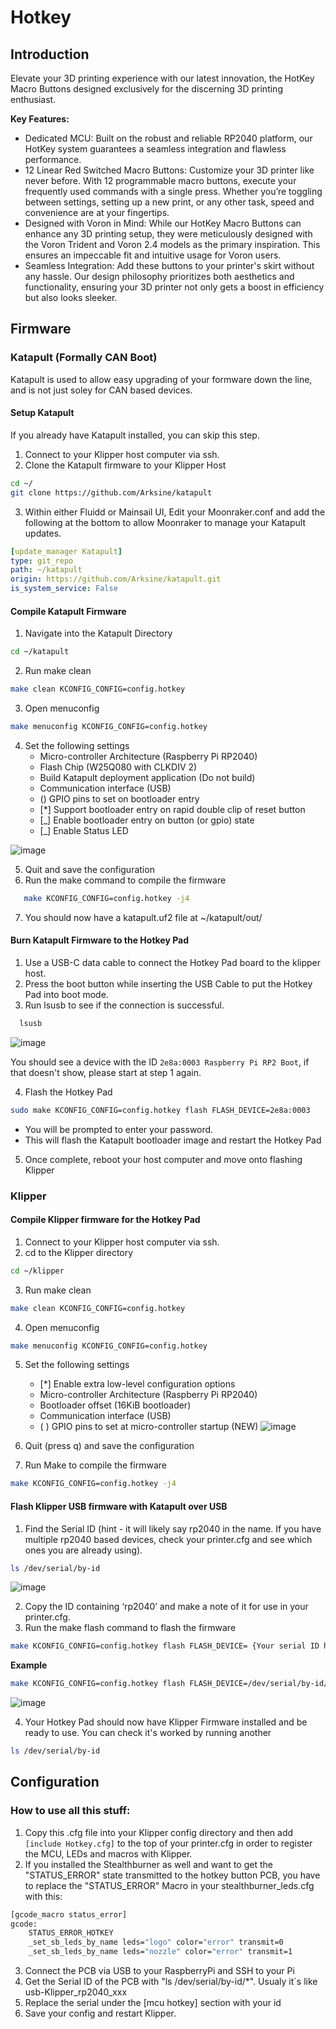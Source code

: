 # Hotkey

## Introduction
Elevate your 3D printing experience with our latest innovation, the HotKey Macro Buttons designed exclusively for the discerning 3D printing enthusiast.

**Key Features:**
- Dedicated MCU: Built on the robust and reliable RP2040 platform, our HotKey system guarantees a seamless integration and flawless performance.
- 12 Linear Red Switched Macro Buttons: Customize your 3D printer like never before. With 12 programmable macro buttons, execute your frequently used commands with a single press. Whether you’re toggling between settings, setting up a new print, or any other task, speed and convenience are at your fingertips.
- Designed with Voron in Mind: While our HotKey Macro Buttons can enhance any 3D printing setup, they were meticulously designed with the Voron Trident and Voron 2.4 models as the primary inspiration. This ensures an impeccable fit and intuitive usage for Voron users.
- Seamless Integration: Add these buttons to your printer's skirt without any hassle. Our design philosophy prioritizes both aesthetics and functionality, ensuring your 3D printer not only gets a boost in efficiency but also looks sleeker.


## Firmware
### Katapult (Formally CAN Boot)
Katapult is used to allow easy upgrading of your formware down the line, and is not just soley for CAN based devices. 
#### Setup Katapult
If you already have Katapult installed, you can skip this step. 

1. Connect to your Klipper host computer via ssh.
2. Clone the Katapult firmware to your Klipper Host
```bash
cd ~/
git clone https://github.com/Arksine/katapult
```
3. Within either Fluidd or Mainsail UI, Edit your Moonraker.conf and add the following at the bottom to allow Moonraker to manage your Katapult updates. 
```yaml
[update_manager Katapult]
type: git_repo
path: ~/katapult
origin: https://github.com/Arksine/katapult.git
is_system_service: False
```
#### Compile Katapult Firmware
1. Navigate into the Katapult Directory
```bash
cd ~/katapult
```
2. Run make clean 
```bash
make clean KCONFIG_CONFIG=config.hotkey
```
3. Open menuconfig 
```bash
make menuconfig KCONFIG_CONFIG=config.hotkey
```
4. Set the following settings
    - Micro-controller Architecture (Raspberry Pi RP2040)
    - Flash Chip (W25Q080 with CLKDIV 2)
    - Build Katapult deployment application (Do not build)
    - Communication interface (USB)
    - () GPIO pins to set on bootloader entry
    - [*] Support bootloader entry on rapid double clip of reset button
    - [_] Enable bootloader entry on button (or gpio) state
    - [_] Enable Status LED
  
![image](https://github.com/FYSETC/Hotkey/assets/5789676/60e889fd-c6e1-4ce9-8491-8a0437bb2e50)

5. Quit and save the configuration
6. Run the make command to compile the firmware
```bash
   make KCONFIG_CONFIG=config.hotkey -j4
```
7. You should now have a katapult.uf2 file at ~/katapult/out/

#### Burn Katapult Firmware to the Hotkey Pad
1. Use a USB-C data cable to connect the Hotkey Pad board to the klipper host.
2. Press the boot button while inserting the USB Cable to put the Hotkey Pad into boot mode.
3. Run lsusb to see if the connection is successful.
```bash
  lsusb
```
![image](https://github.com/FYSETC/Hotkey/assets/5789676/e6b0f349-866d-4f64-adb9-d933bc5cfa64)

You should see a device with the ID `2e8a:0003 Raspberry Pi RP2 Boot`, if that doesn't show, please start at step 1 again. 

4. Flash the Hotkey Pad
```bash
sudo make KCONFIG_CONFIG=config.hotkey flash FLASH_DEVICE=2e8a:0003
```
- You will be prompted to enter your password.
- This will flash the Katapult bootloader image and restart the Hotkey Pad
5. Once complete, reboot your host computer and move onto flashing Klipper


### Klipper

#### Compile Klipper firmware for the Hotkey Pad
1. Connect to your Klipper host computer via ssh. 
2. cd to the Klipper directory 
```bash
cd ~/klipper
```
3. Run make clean 
```bash
make clean KCONFIG_CONFIG=config.hotkey
```
4. Open menuconfig 
```bash
make menuconfig KCONFIG_CONFIG=config.hotkey
```
5. Set the following settings
    - [*] Enable extra low-level configuration options
    - Micro-controller Architecture (Raspberry Pi RP2040)
    - Bootloader offset (16KiB bootloader)
    - Communication interface (USB)
    - ( ) GPIO pins to set at micro-controller startup (NEW)
![image](https://github.com/FYSETC/Hotkey/assets/5789676/08a39397-c703-4173-890a-9375d9d1e3e9)

6. Quit (press q) and save the configuration
7. Run Make to compile the firmware
```bash
make KCONFIG_CONFIG=config.hotkey -j4
```
#### Flash Klipper USB firmware with Katapult over USB
1. Find the Serial ID (hint - it will likely say rp2040 in the name. If you have multiple rp2040 based devices, check your printer.cfg and see which ones you are already using).
```bash
ls /dev/serial/by-id
```
![image](https://github.com/FYSETC/Hotkey/assets/5789676/b8880321-a4b2-4746-8df8-d8d213e296f9)

2. Copy the ID containing ‘rp2040’ and make a note of it for use in your printer.cfg.
3. Run the make flash command to flash the firmware
```bash
make KCONFIG_CONFIG=config.hotkey flash FLASH_DEVICE= {Your serial ID here }
```
   **Example**
```bash
make KCONFIG_CONFIG=config.hotkey flash FLASH_DEVICE=/dev/serial/by-id/usb-katapult_rp2040_E6625C4893378533-if00
```
![image](https://github.com/FYSETC/Hotkey/assets/5789676/5edbfa4f-8526-44f4-b4c7-69ed31639149)

 4. Your Hotkey Pad should now have Klipper Firmware installed and be ready to use. You can check it's worked by running another
```bash
ls /dev/serial/by-id
```

## Configuration 

### How to use all this stuff:
1.  Copy this .cfg file into your Klipper config directory and then add `[include Hotkey.cfg]` to the top of your printer.cfg in order to register the MCU, LEDs and macros with Klipper.
2.  If you installed the Stealthburner as well and want to get the "STATUS_ERROR" state transmitted to the hotkey button PCB, you have to replace the "STATUS_ERROR" Macro in your stealthburner_leds.cfg with this:
```bash
[gcode_macro status_error]
gcode:
    STATUS_ERROR_HOTKEY
    _set_sb_leds_by_name leds="logo" color="error" transmit=0
    _set_sb_leds_by_name leds="nozzle" color="error" transmit=1
```
3.  Connect the PCB via USB to your RaspberryPi and SSH to your Pi
4.  Get the Serial ID of the PCB with "ls /dev/serial/by-id/*". Usualy it´s like usb-Klipper_rp2040_xxx
5.  Replace the serial under the [mcu hotkey] section with your id
6.  Save your config and restart Klipper.

